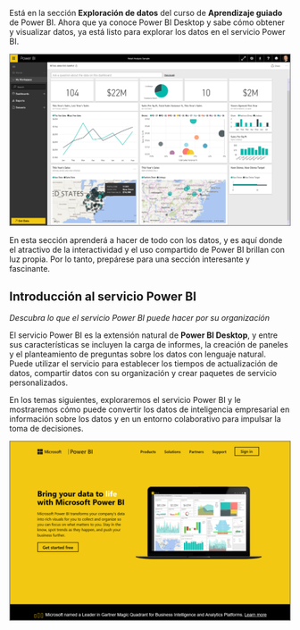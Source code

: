 Está en la sección **Exploración de datos** del curso de **Aprendizaje guiado** de Power BI. Ahora que ya conoce Power BI Desktop y sabe cómo obtener y visualizar datos, ya está listo para explorar los datos en el servicio Power BI.

![](media/4-0-intro-power-bi-service/4-0_2.png)

En esta sección aprenderá a hacer de todo con los datos, y es aquí donde el atractivo de la interactividad y el uso compartido de Power BI brillan con luz propia. Por lo tanto, prepárese para una sección interesante y fascinante.

## <a name="introduction-to-the-power-bi-service"></a>Introducción al servicio Power BI
*Descubra lo que el servicio Power BI puede hacer por su organización*

El servicio Power BI es la extensión natural de **Power BI Desktop**, y entre sus características se incluyen la carga de informes, la creación de paneles y el planteamiento de preguntas sobre los datos con lenguaje natural. Puede utilizar el servicio para establecer los tiempos de actualización de datos, compartir datos con su organización y crear paquetes de servicio personalizados.

En los temas siguientes, exploraremos el servicio Power BI y le mostraremos cómo puede convertir los datos de inteligencia empresarial en información sobre los datos y en un entorno colaborativo para impulsar la toma de decisiones.

![](media/4-0-intro-power-bi-service/4-0_1.png)

